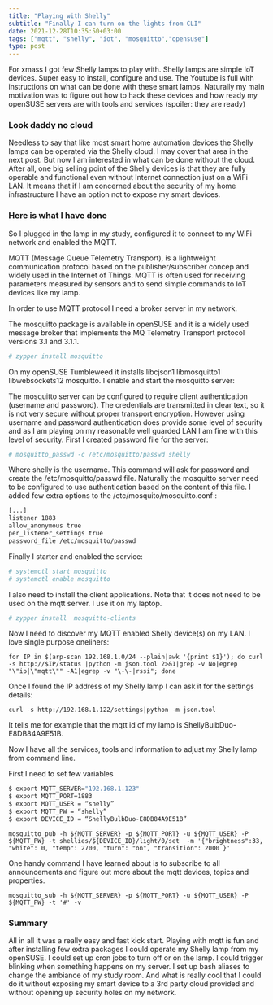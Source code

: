 ```yaml
---
title: "Playing with Shelly"
subtitle: "Finally I can turn on the lights from CLI"
date: 2021-12-28T10:35:50+03:00
tags: ["mqtt", "shelly", "iot", "mosquitto","opensuse"]
type: post
---
```

  
For xmass I got few Shelly lamps to play with. Shelly lamps are simple IoT devices. Super easy to install, configure and use. The Youtube is full with instructions on what can be done with these smart lamps.
Naturally my main motivation was to figure out how to hack these devices and how ready my openSUSE servers are with tools and services (spoiler: they are ready)

### Look daddy no cloud

Needless to say that like most smart home automation devices the Shelly lamps can be operated via the Shelly cloud. I may cover that area in the next post. But now I am interested in what can be done without the cloud. After all, one big selling point of the Shelly devices is that they are fully operable and functional even without Internet connection just on a WiFi LAN. It means that if I am concerned about the security of my home infrastructure I have an option not to expose my smart devices.

### Here is what I have done

So I plugged in the lamp in my study, configured it to connect to my WiFi network and enabled the MQTT.

MQTT (Message Queue Telemetry Transport), is a lightweight communication protocol based on the publisher/subscriber concep and widely used in the Internet of Things. MQTT is often used for receiving parameters measured by sensors and to send simple commands to IoT devices like my lamp.

In order to use MQTT protocol I need a broker server in my network.

The mosquitto package is available in openSUSE and it is a widely used message broker that implements the MQ Telemetry Transport protocol versions 3.1 and 3.1.1. 

```bash
# zypper install mosquitto
```

On my openSUSE Tumbleweed it installs  libcjson1 libmosquitto1 libwebsockets12 mosquitto.  I enable and start the mosquitto server:

The mosquitto server can be configured to require client authentication (username and password). The credentials are transmitted in clear text, so it is not very secure without proper transport encryption. However using username and password authentication does provide some level of security and as I am playing on my reasonable well guarded LAN I am fine with this level of security.
First I created password file for the server:

```bash
# mosquitto_passwd -c /etc/mosquitto/passwd shelly
```

Where shelly is the username. This command will ask for password and create the /etc/mosquitto/passwd file. Naturally the mosquitto server need to be configured to use authentication based on the content of this file. I added few extra options to the  /etc/mosquito/mosquitto.conf :

```bash
[...]
listener 1883
allow_anonymous true
per_listener_settings true
password_file /etc/mosquitto/passwd
```

Finally I starter and enabled the service:

```bash
# systemctl start mosquitto
# systemctl enable mosquitto
```

I also need to install the client applications. Note that it does not need to be used on the mqtt server. I use it on my laptop.

```bash
# zypper install  mosquitto-clients
```

Now I need to discover my MQTT enabled Shelly device(s) on my LAN. I love single purpose oneliners:

```
for IP in $(arp-scan 192.168.1.0/24 --plain|awk '{print $1}'); do curl -s http://$IP/status |python -m json.tool 2>&1|grep -v No|egrep "\"ip|\"mqtt\"" -A1|egrep -v "\-\-|rssi"; done
```

Once I found the IP address of my Shelly lamp I can ask it for the settings details:

```
curl -s http://192.168.1.122/settings|python -m json.tool
```
It tells me for example that the mqtt id of my lamp is ShellyBulbDuo-E8DB84A9E51B.

Now I have all the services, tools and information to adjust my Shelly lamp from command line.

First I need to set few variables

```bash
$ export MQTT_SERVER="192.168.1.123"
$ export MQTT_PORT=1883
$ export MQTT_USER = “shelly”
$ export MQTT_PW = “shelly”
$ export DEVICE_ID = “ShellyBulbDuo-E8DB84A9E51B”
```

```
mosquitto_pub -h ${MQTT_SERVER} -p ${MQTT_PORT} -u ${MQTT_USER} -P ${MQTT_PW} -t shellies/${DEVICE_ID}/light/0/set  -m '{"brightness":33, "white": 0, "temp": 2700, "turn": "on", "transition": 2000 }'
```

One handy command I have learned about is to subscribe to all announcements and figure out more about the mqtt devices, topics and properties.

```
mosquitto_sub -h ${MQTT_SERVER} -p ${MQTT_PORT} -u ${MQTT_USER} -P ${MQTT_PW} -t '#' -v
```


### Summary

All in all it was a really easy and fast kick start. Playing with mqtt is fun and after installing few extra packages I could operate my Shelly lamp from my openSUSE. I could set up cron jobs to turn off or on the lamp. I could trigger blinking when something happens on my server. I set up bash aliases to change the ambiance of my study room.
And what is really cool that I could do it without exposing my smart device to a 3rd party cloud provided and without opening up security holes on my network.

